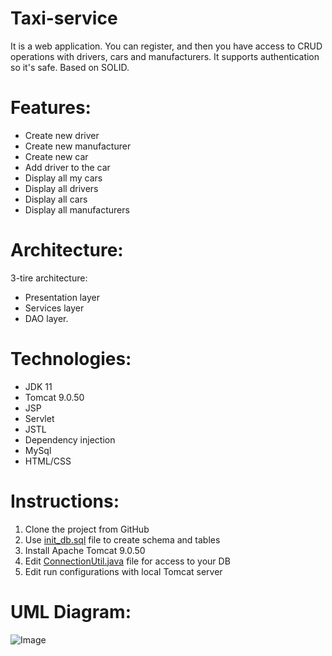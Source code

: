 # Taxi-service
It is a web application. You can register, and then you have access to CRUD operations with drivers, cars and manufacturers.
It supports authentication so it's safe. Based on SOLID.

# Features:
- Create new driver
- Create new manufacturer
- Create new car
- Add driver to the car
- Display all my cars
- Display all drivers
- Display all cars
- Display all manufacturers

# Architecture:
3-tire architecture: 
- Presentation layer
- Services layer
- DAO layer.

# Technologies:
- JDK 11
- Tomcat 9.0.50
- JSP
- Servlet
- JSTL
- Dependency injection
- MySql
- HTML/CSS

# Instructions:

1. Clone the project from GitHub
2. Use [init_db.sql](https://github.com/HryhorashPavlo/taxi-service/blob/f559328ab4b0e4d5e874bfeead9a1ce0408296cd/src/main/resources/init_db.sql) file to create schema and tables
3. Install Apache Tomcat 9.0.50
4. Edit [ConnectionUtil.java](https://github.com/HryhorashPavlo/taxi-service/blob/f559328ab4b0e4d5e874bfeead9a1ce0408296cd/src/main/java/taxi/util/ConnectionUtil.java#L9) file for access to your DB 
5. Edit run configurations with local Tomcat server

# UML Diagram:

![Image](https://github.com/HryhorashPavlo/taxi-service/blob/59e3b64f5dc41236ac1b6ce4022f8abbf645d62f/img/uml.png)


